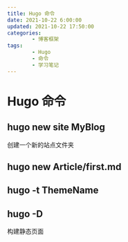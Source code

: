 ```yaml
---
title: Hugo 命令
date: 2021-10-22 6:00:00
updated: 2021-10-22 17:50:00
categories:
        - 博客框架
tags:
        - Hugo
        - 命令
        - 学习笔记
---
```


# Hugo 命令

## hugo new site MyBlog

创建一个新的站点文件夹

## hugo new Article/first.md

## hugo -t ThemeName

## hugo -D

构建静态页面
